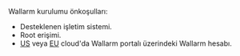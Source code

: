 Wallarm kurulumu önkoşulları:

* Desteklenen işletim sistemi.
* Root erişimi.
* [US](https://us1.my.wallarm.com) veya [EU](https://my.wallarm.com) cloud'da Wallarm portalı üzerindeki Wallarm hesabı.